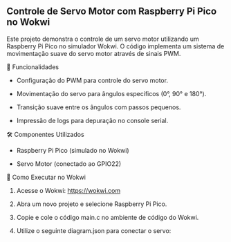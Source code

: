 ## Controle de Servo Motor com Raspberry Pi Pico no Wokwi

Este projeto demonstra o controle de um servo motor utilizando um Raspberry Pi Pico no simulador Wokwi. O código implementa um sistema de movimentação suave do servo motor através de sinais PWM.

🚀 Funcionalidades

- Configuração do PWM para controle do servo motor.

- Movimentação do servo para ângulos específicos (0°, 90° e 180°).

- Transição suave entre os ângulos com passos pequenos.

- Impressão de logs para depuração no console serial.

🛠️ Componentes Utilizados

- Raspberry Pi Pico (simulado no Wokwi)

- Servo Motor (conectado ao GPIO22)

🔧 Como Executar no Wokwi

1. Acesse o Wokwi: https://wokwi.com

2. Abra um novo projeto e selecione Raspberry Pi Pico.

3. Copie e cole o código main.c no ambiente de código do Wokwi.

4. Utilize o seguinte diagram.json para conectar o servo:
